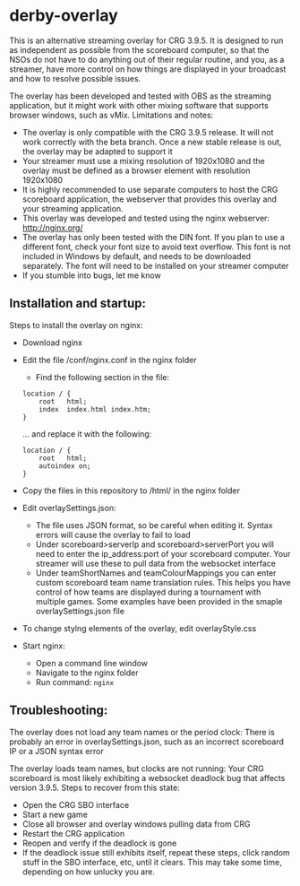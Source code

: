 # derby-overlay

This is an alternative streaming overlay for CRG 3.9.5. It is designed to run as independent as possible from the scoreboard computer, so that the NSOs do not have to do anything out of their regular routine, and you, as a streamer, have more control on how things are displayed in your broadcast and how to resolve possible issues.

The overlay has been developed and tested with OBS as the streaming application, but it might work with other mixing software that supports browser windows, such as vMix. Limitations and notes:
* The overlay is only compatible with the CRG 3.9.5 release. It will not work correctly with the beta branch. Once a new stable release is out, the overlay may be adapted to support it
* Your streamer must use a mixing resolution of 1920x1080 and the overlay must be defined as a browser element with resolution 1920x1080
* It is highly recommended to use separate computers to host the CRG scoreboard application, the webserver that provides this overlay and your streaming application.
* This overlay was developed and tested using the nginx webserver: http://nginx.org/
* The overlay has only been tested with the DIN font. If you plan to use a different font, check your font size to avoid text overflow. This font is not included in Windows by default, and needs to be downloaded separately. The font will need to be installed on your streamer computer
* If you stumble into bugs, let me know


## Installation and startup:

Steps to install the overlay on nginx:
* Download nginx
* Edit the file /conf/nginx.conf in the nginx folder
  * Find the following section in the file:
  ```
  location / {
      root   html;
      index  index.html index.htm;
  }
  ```

  ... and replace it with the following:

  ```
  location / {
      root   html;
      autoindex on;
  }
  ```

* Copy the files in this repository to /html/ in the nginx folder
* Edit overlaySettings.json:
  * The file uses JSON format, so be careful when editing it. Syntax errors will cause the overlay to fail to load
  * Under scoreboard>serverIp and scoreboard>serverPort you will need to enter the ip_address:port of your scoreboard computer. Your streamer will use these to pull data from the websocket interface
  * Under teamShortNames and teamColourMappings you can enter custom scoreboard team name translation rules. This helps you have control of how teams are displayed during a tournament with multiple games. Some examples have been provided in the smaple overlaySettings.json file

* To change stylng elements of the overlay, edit overlayStyle.css

* Start nginx:
  * Open a command line window
  * Navigate to the nginx folder
  * Run command:
      `nginx`

## Troubleshooting:

The overlay does not load any team names or the period clock:
There is probably an error in overlaySettings.json, such as an incorrect scoreboard IP or a JSON syntax error

The overlay loads team names, but clocks are not running:
Your CRG scoreboard is most likely exhibiting a websocket deadlock bug that affects version 3.9.5. Steps to recover from this state:
* Open the CRG SBO interface
* Start a new game
* Close all browser and overlay windows pulling data from CRG
* Restart the CRG application
* Reopen and verify if the deadlock is gone
* If the deadlock issue still exhibits itself, repeat these steps, click random stuff in the SBO interface, etc, until it clears. This may take some time, depending on how unlucky you are.
